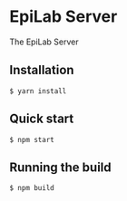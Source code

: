 # EpiLab Server

The EpiLab Server

## Installation

```shell
$ yarn install 
```

## Quick start
```shell
$ npm start 
```

## Running the build
```shell
$ npm build 
```
